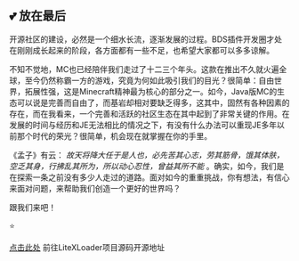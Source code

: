 ## 💕 放在最后

开源社区的建设，必然是一个细水长流，逐渐发展的过程。BDS插件开发圈才处在刚刚成长起来的阶段，各方面都有一些不足，也希望大家都可以多多谅解。

不知不觉地，MC也已经陪伴我们走过了十二三个年头。这款在推出不久就火遍全球，至今仍然称霸一方的游戏，究竟为何如此吸引我们的目光？很简单：自由世界，拓展性强，这是Minecraft精神最为核心的部分之一。如今，Java版MC的生态可以说是完善而自由了，而基岩却相对要缺乏得多，这其中，固然有各种因素的存在，而在我看来，一个完善和活跃的社区生态在其中起到了非常关键的作用。在发展的时间与经历和JE无法相比的情况之下，有没有什么办法可以重现JE多年以前那个时代的荣光？很简单，机会现在就掌握在你的手里。

《孟子》有云： *故天将降大任于是人也，必先苦其心志，劳其筋骨，饿其体肤，空乏其身，行拂乱其所为，所以动心忍性，曾益其所不能* 。确实，如今，我们是在探索一条之前没有多少人走过的道路。面对如今的重重挑战，你有想法，有信心来面对问题，来帮助我们创造一个更好的世界吗？

跟我们来吧！

⭐

[点击此处](https://github.com/LiteLDev/LiteXLoader) 前往LiteXLoader项目源码开源地址

<br>